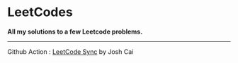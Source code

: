 # LeetCodes  

**All my solutions to a few Leetcode problems.**

---
Github Action : [LeetCode Sync](https://github.com/joshcai/leetcode-sync) by Josh Cai

